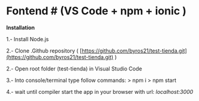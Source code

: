 
# Fontend # (VS Code + npm + ionic )

**Installation**

1.- Install Node.js

2.- Clone .Github repository ( [https://github.com/byros21/test-tienda.git](https://github.com/byros21/test-tienda.git) )

2.- Open root folder (test-tienda) in Visual Studio Code

3.- Into console/terminal type follow commands:
	> npm i
	> npm start

4.- wait until compiler start the app in your browser with url: *localhost:3000*
